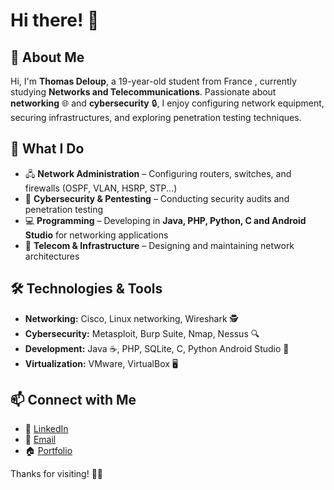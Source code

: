# Hi there! 👋

## 🚀 About Me

Hi, I'm **Thomas Deloup**, a 19-year-old student from France , currently studying **Networks and Telecommunications**. Passionate about **networking** 🌐 and **cybersecurity** 🔒, I enjoy configuring network equipment, securing infrastructures, and exploring penetration testing techniques.

## 💼 What I Do
- 🖧 **Network Administration** – Configuring routers, switches, and firewalls (OSPF, VLAN, HSRP, STP...)
- 🔐 **Cybersecurity & Pentesting** – Conducting security audits and penetration testing
- 💻 **Programming** – Developing in **Java, PHP, Python, C and Android Studio** for networking applications
- 📡 **Telecom & Infrastructure** – Designing and maintaining network architectures

## 🛠️ Technologies & Tools
- **Networking:** Cisco, Linux networking, Wireshark 🕵️
- **Cybersecurity:** Metasploit, Burp Suite, Nmap, Nessus 🔍
- **Development:** Java ☕, PHP, SQLite, C, Python Android Studio 📱
- **Virtualization:** VMware, VirtualBox 🖥️

## 📫 Connect with Me
- 💼 [LinkedIn](https://www.linkedin.com/in/thomasdeloup/)
- 📧 [Email](mailto:thomas.deloup@etu.unice.fr)
- 🏠 [Portfolio](https://deloup.odoo.com)

Thanks for visiting! 🚀✨

